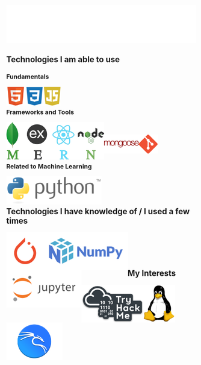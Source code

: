 <img height="100px" src="https://github.com/alperkaya0/alperkaya0/blob/main/svgtest.svg" alt="ğ">

<!--
**alperkaya0/alperkaya0** is a ✨ _special_ ✨ repository because its `README.md` (this file) appears on your GitHub profile.

Here are some ideas to get you started:

- 🔭 I’m currently working on ...
- 🌱 I’m currently learning ...
- 👯 I’m looking to collaborate on ...
- 🤔 I’m looking for help with ...
- 💬 Ask me about ...
- 📫 How to reach me: ...
- 😄 Pronouns: ...
- ⚡ Fun fact: ...
-->
## Technologies I am able to use

### Fundamentals

<img src="https://github.com/alperkaya0/alperkaya0/blob/main/html.png" align="left" height="50px" alt="html" />
<img src="https://github.com/alperkaya0/alperkaya0/blob/main/css.png" align="left" height="50px" alt="css" />
<img src="https://github.com/alperkaya0/alperkaya0/blob/main/js.png" align="left" height="50px" alt="javascript" /> <br> <br> 

### Frameworks and Tools

<img src="https://github.com/alperkaya0/alperkaya0/blob/main/MERN-logo.png" align="left" height="100px" alt="mern" /> <br> <br>
<img src="https://github.com/alperkaya0/alperkaya0/blob/main/mongoose.png" align="left" height="50px" alt="mongoose" />
<img src="https://github.com/alperkaya0/alperkaya0/blob/main/git.png" align="left" height="50px" alt="git" /> <br> <br> <br>

### Related to Machine Learning

<img src="https://github.com/alperkaya0/alperkaya0/blob/main/python.png" align="left" height="75px" alt="python" /> <br> <br> <br>

## Technologies I have knowledge of / I used a few times

<img src="https://github.com/alperkaya0/alperkaya0/blob/main/pytorch4.png" align="left" height="100px" alt="pytorch" />
<img src="https://github.com/alperkaya0/alperkaya0/blob/main/numpy.png" align="left" height="100px" alt="numpy" />
<img src="https://github.com/alperkaya0/alperkaya0/blob/main/jupyter.png" align="left" height="100px" alt="jupyter" /> <br> <br> <br> <br>

## My Interests

<img src="https://github.com/alperkaya0/alperkaya0/blob/main/tryhackme.png" align="left" height="100px" alt="tryhackme" />
<img src="https://github.com/alperkaya0/alperkaya0/blob/main/linux.png" align="left" height="100px" alt="linux" />
<img src="https://github.com/alperkaya0/alperkaya0/blob/main/Kali%20Linux.png" align="left" height="100px" alt="kali_linux" />
